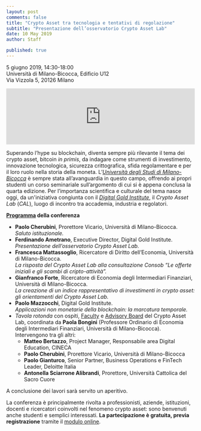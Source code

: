 ```yaml
---
layout: post
comments: false
title: "Crypto Asset tra tecnologia e tentativi di regolazione"
subtitle: "Presentazione dell’osservatorio Crypto Asset Lab"
date: 10 May 2019
author: Staff

published: true
---
```


5 giugno 2019, 14:30-18:00  
Università di Milano-Bicocca, Edificio U12  
Via Vizzola 5, 20126 Milano

<iframe src="https://www.google.com/maps/embed?pb=!1m18!1m12!1m3!1d2795.724730599951!2d9.210350970159201!3d45.51561964392843!2m3!1f0!2f0!3f0!3m2!1i1024!2i768!4f13.1!3m3!1m2!1s0x4786c7462e865061%3A0x34595440cca7155a!2s11%C2%B0+Piano+Residenza+Universitaria+Bicocca+U12!5e0!3m2!1sen!2sit!4v1557329984145!5m2!1sen!2sit"  width="100%" height="auto" frameborder="0" style="border:0" allowfullscreen></iframe>

Superando l’hype su blockchain, diventa sempre più rilevante il tema dei crypto asset, bitcoin _in primis_, da indagare come strumenti di investimento, innovazione tecnologica, sicurezza crittografica, sfida regolamentare e per il loro ruolo nella storia della moneta. L’[*Università degli Studi di Milano-Bicocca*](https://www.unimib.it/eventi/crypto-asset-tecnologia-e-tentativi-regolazione) è sempre stata all’avanguardia in questo campo, offrendo ai propri studenti un corso seminariale sull’argomento di cui si è appena conclusa la quarta edizione. Per l’importanza scientifica e culturale del tema nasce oggi, da un'iniziativa congiunta con il *[Digital Gold Institute](http://dgi.io/)*, il *Crypto Asset Lab* (*CAL*), luogo di incontro tra accademia, industria e regolatori.

**[Programma](http://cryptoassetlab.diseade.unimib.it/docs/20190605-presentazione-cal.pdf) della conferenza**

- **Paolo Cherubini**, Prorettore Vicario, Università di Milano-Bicocca.  
*Saluto istituzionale.*
- **Ferdinando Ametrano**, Executive Director, Digital Gold Institute.  
*Presentazione dell’osservatorio Crypto Asset Lab.*
- **Francesca Mattassoglio**, Ricercatore di Diritto dell’Economia, Università di Milano-Bicocca.  
*La risposta del Crypto Asset Lab alla consultazione Consob “Le offerte iniziali e gli scambi di cripto-attività”.*
- **Gianfranco Forte**, Ricercatore di Economia degli Intermediari Finanziari, Università di Milano-Bicocca.  
*La creazione di un indice rappresentativo di investimenti in crypto asset: gli orientamenti del Crypto Asset Lab.*
- **Paolo Mazzocchi**, Digital Gold Institute.  
*Applicazioni non monetarie della blockchain: la marcatura temporale.*
- *Tavola rotonda* con ospiti, [Faculty](/faculty/) e [Advisory Board](/advisory-board/) del Crypto Asset Lab, coordinata da **Paola Bongini** (Professore Ordinario di Economia degli Intermediari Finanziari, Università di Milano-Bicocca). Intervengono tra gli altri:
  - **Matteo Bertazzo**, Project Manager, Responsabile area Digital Education, CINECA
  - **Paolo Cherubini**, Prorettore Vicario, Università di Milano-Bicocca
  - **Paolo Gianturco**, Senior Partner, Business Operations e FinTech Leader, Deloitte Italia
  - **Antonella Sciarrone Alibrandi**, Prorettore, Università Cattolica del Sacro Cuore

A conclusione dei lavori sarà servito un aperitivo.

La conferenza è principalmente rivolta a professionisti, aziende, istituzioni, docenti e ricercatori coinvolti nel fenomeno crypto asset: sono benvenuti anche studenti e semplici interessati. **La partecipazione è gratuita, previa registrazione** tramite il [modulo online](https://docs.google.com/forms/d/e/1FAIpQLSeI4YDiaNdSCOr2h0QXa9qDUSmmsFqtdgsk6j4_x8FcVgK84Q/viewform).
